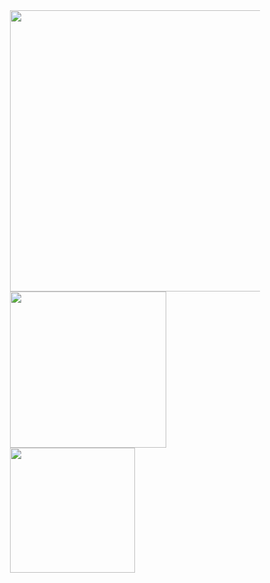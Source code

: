 <div style="
      width: 400px;
      display: block;
      margin-left: auto;
      margin-right: auto;
    ">
      <img width="450" align="center" src="[https://github-readme-streak-stats.herokuapp.com/?user=DaniPraivet&theme=vue-dark&hide_border=true&theme=blue_navy](https://github-readme-streak-stats.herokuapp.com/?user=DaniPraivet&theme=vue-dark&hide_border=true&theme=blue_navy)" />
      <br>
      <img width="250" align="center" src="https://github-readme-stats.vercel.app/api?username=DaniPraivet&count_private=true&show_icons=true&include_all_commits=true&hide_border=true&theme=blue_navy" />
      <img width="200" align="center" src="https://github-readme-stats.vercel.app/api/top-langs?username=DaniPraivet&layout=pie&hide_border=true&langs_count=8&theme=blue_navy" />
<br>    
</div>
